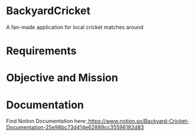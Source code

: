 # BackyardCricket
A fan-made application for local cricket matches around
# Requirements
# Objective and Mission

# Documentation
Find Notion Documentation here:[ ](https://www.notion.so/Backyard-Cricket-Documentation-25e98bc73d414e62889cc35596182d83)https://www.notion.so/Backyard-Cricket-Documentation-25e98bc73d414e62889cc35596182d83

# 
